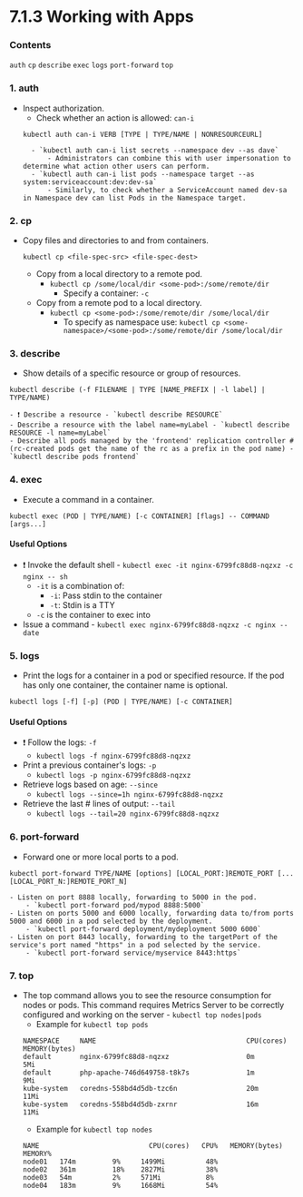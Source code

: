 # 7.1.3 Working with Apps

### Contents
`auth` `cp` `describe` `exec` `logs` `port-forward` `top`

### 1. auth
- Inspect authorization.
    - Check whether an action is allowed: `can-i`
    ```
    kubectl auth can-i VERB [TYPE | TYPE/NAME | NONRESOURCEURL]
    ```
        - `kubectl auth can-i list secrets --namespace dev --as dave`
            - Administrators can combine this with user impersonation to determine what action other users can perform.
        - `kubectl auth can-i list pods --namespace target --as system:serviceaccount:dev:dev-sa`
            - Similarly, to check whether a ServiceAccount named dev-sa in Namespace dev can list Pods in the Namespace target. 

### 2. cp
- Copy files and directories to and from containers.
    ```
    kubectl cp <file-spec-src> <file-spec-dest>
    ```
    - Copy from a local directory to a remote pod.
        - `kubectl cp /some/local/dir <some-pod>:/some/remote/dir`
            - Specify a container: `-c`
    - Copy from a remote pod to a local directory.
        - `kubectl cp <some-pod>:/some/remote/dir /some/local/dir`
            - To specify as namespace use: `kubectl cp <some-namespace>/<some-pod>:/some/remote/dir /some/local/dir`

### 3. describe
- Show details of a specific resource or group of resources.
```
kubectl describe (-f FILENAME | TYPE [NAME_PREFIX | -l label] | TYPE/NAME)
```
    - ❗️ Describe a resource - `kubectl describe RESOURCE`
    - Describe a resource with the label name=myLabel - `kubectl describe RESOURCE -l name=myLabel`
    - Describe all pods managed by the 'frontend' replication controller # (rc-created pods get the name of the rc as a prefix in the pod name) - `kubectl describe pods frontend`

### 4. exec
- Execute a command in a container.
```
kubectl exec (POD | TYPE/NAME) [-c CONTAINER] [flags] -- COMMAND [args...]
```
#### Useful Options
- ❗️ Invoke the default shell - `kubectl exec -it nginx-6799fc88d8-nqzxz -c nginx -- sh`
    -  `-it` is a combination of: 
        - `-i`: Pass stdin to the container
        - `-t`: Stdin is a TTY
    - `-c` is the container to exec into
- Issue a command - `kubectl exec nginx-6799fc88d8-nqzxz -c nginx -- date`

### 5. logs
- Print the logs for a container in a pod or specified resource. If the pod has only one container, the container name is optional.
```
kubectl logs [-f] [-p] (POD | TYPE/NAME) [-c CONTAINER]
```
#### Useful Options
- ❗️ Follow the logs: `-f`
    - `kubectl logs -f nginx-6799fc88d8-nqzxz`
- Print a previous container's logs: `-p`
    - `kubectl logs -p nginx-6799fc88d8-nqzxz`
- Retrieve logs based on age: `--since`
    - `kubectl logs --since=1h nginx-6799fc88d8-nqzxz`
- Retrieve the last # lines of output: `--tail`
    - `kubectl logs --tail=20 nginx-6799fc88d8-nqzxz`

### 6. port-forward
- Forward one or more local ports to a pod.
```
kubectl port-forward TYPE/NAME [options] [LOCAL_PORT:]REMOTE_PORT [...[LOCAL_PORT_N:]REMOTE_PORT_N]
```
    - Listen on port 8888 locally, forwarding to 5000 in the pod.
        - `kubectl port-forward pod/mypod 8888:5000`
    - Listen on ports 5000 and 6000 locally, forwarding data to/from ports 5000 and 6000 in a pod selected by the deployment.   
        - `kubectl port-forward deployment/mydeployment 5000 6000`
    - Listen on port 8443 locally, forwarding to the targetPort of the service's port named "https" in a pod selected by the service.  
        - `kubectl port-forward service/myservice 8443:https`

### 7. top
- The top command allows you to see the resource consumption for nodes or pods. This command requires Metrics Server to be correctly configured and working on the server - `kubectl top nodes|pods`
    - Example for `kubectl top pods`
    ```
    NAMESPACE     NAME                                     CPU(cores)   MEMORY(bytes)
    default       nginx-6799fc88d8-nqzxz                   0m           5Mi
    default       php-apache-746d649758-t8k7s              1m           9Mi
    kube-system   coredns-558bd4d5db-tzc6n                 20m          11Mi
    kube-system   coredns-558bd4d5db-zxrnr                 16m          11Mi
    ```
    - Example for `kubectl top nodes`
    ```
    NAME                           CPU(cores)   CPU%   MEMORY(bytes)   MEMORY%
    node01   174m         9%     1499Mi          48%
    node02   361m         18%    2827Mi          38%
    node03   54m          2%     571Mi           8%
    node04   183m         9%     1668Mi          54%
    ```
